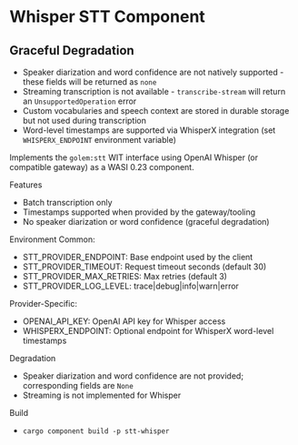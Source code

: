 # Whisper STT Component

## Graceful Degradation
- Speaker diarization and word confidence are not natively supported - these fields will be returned as `none`
- Streaming transcription is not available - `transcribe-stream` will return an `UnsupportedOperation` error
- Custom vocabularies and speech context are stored in durable storage but not used during transcription
- Word-level timestamps are supported via WhisperX integration (set `WHISPERX_ENDPOINT` environment variable)

Implements the `golem:stt` WIT interface using OpenAI Whisper (or compatible gateway) as a WASI 0.23 component.

Features
- Batch transcription only
- Timestamps supported when provided by the gateway/tooling
- No speaker diarization or word confidence (graceful degradation)

Environment
Common:
- STT_PROVIDER_ENDPOINT: Base endpoint used by the client
- STT_PROVIDER_TIMEOUT: Request timeout seconds (default 30)
- STT_PROVIDER_MAX_RETRIES: Max retries (default 3)
- STT_PROVIDER_LOG_LEVEL: trace|debug|info|warn|error

Provider-Specific:
- OPENAI_API_KEY: OpenAI API key for Whisper access
- WHISPERX_ENDPOINT: Optional endpoint for WhisperX word-level timestamps

Degradation
- Speaker diarization and word confidence are not provided; corresponding fields are `None`
- Streaming is not implemented for Whisper

Build
- `cargo component build -p stt-whisper`
